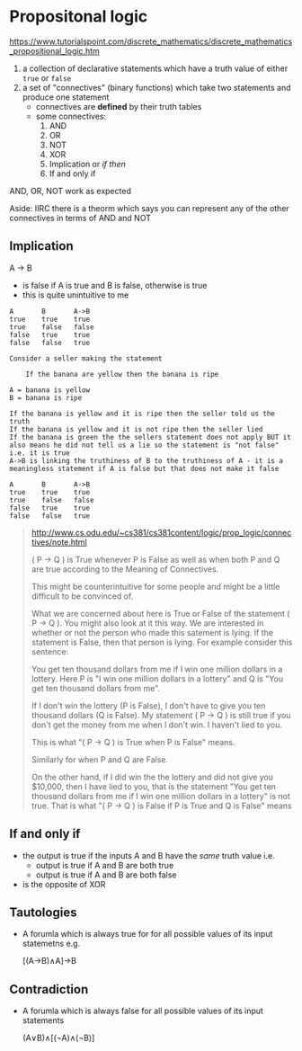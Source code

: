 # Propositonal logic

https://www.tutorialspoint.com/discrete_mathematics/discrete_mathematics_propositional_logic.htm

1. a collection of declarative statements which have a truth value of either
   `true` or `false`
1. a set of "connectives" (binary functions) which take two statements and
   produce one statement
    - connectives are **defined** by their truth tables
    - some connectives:
        1. AND
        1. OR
        1. NOT
        1. XOR
        1. Implication or _if then_
        1. If and only if

AND, OR, NOT work as expected

Aside: IIRC there is a theorm which says you can represent any of the other
connectives in terms of AND and NOT

## Implication

A -> B

- is false if A is true and B is false, otherwise is true
- this is quite unintuitive to me

```
A       B       A->B
true    true    true
true    false   false
false   true    true
false   false   true
```

```
Consider a seller making the statement

    If the banana are yellow then the banana is ripe

A = banana is yellow
B = banana is ripe

If the banana is yellow and it is ripe then the seller told us the truth
If the banana is yellow and it is not ripe then the seller lied
If the banana is green the the sellers statement does not apply BUT it also means he did not tell us a lie so the statement is "not false" i.e. it is true
A->B is linking the truthiness of B to the truthiness of A - it is a meaningless statement if A is false but that does not make it false

A       B       A->B
true    true    true
true    false   false
false   true    true
false   false   true

```

> http://www.cs.odu.edu/~cs381/cs381content/logic/prop_logic/connectives/note.html
>
> ( P -> Q ) is True whenever P is False as well as when both P and Q are true
> according to the Meaning of Connectives.
>
> This might be counterintuitive for some people and might be a little difficult
> to be convinced of.
>
> What we are concerned about here is True or False of the statement ( P -> Q ).
> You might also look at it this way. We are interested in whether or not the
> person who made this satement is lying. If the statement is False, then that
> person is lying. For example consider this sentence:
>
> You get ten thousand dollars from me if I win one million dollars in a
> lottery. Here P is "I win one million dollars in a lottery" and Q is "You get
> ten thousand dollars from me".
>
> If I don't win the lottery (P is False), I don't have to give you ten thousand
> dollars (Q is False). My statement ( P -> Q ) is still true if you don't get
> the money from me when I don't win. I haven't lied to you.
>
> This is what "( P -> Q ) is True when P is False" means.
>
> Similarly for when P and Q are False.
>
> On the other hand, if I did win the the lottery and did not give you $10,000,
> then I have lied to you, that is the statement "You get ten thousand dollars
> from me if I win one million dollars in a lottery" is not true. That is what
> "( P -> Q ) is False if P is True and Q is False" means

## If and only if

- the output is true if the inputs A and B have the _same_ truth value i.e.
    - output is true if A and B are both true
    - output is true if A and B are both false
- is the opposite of XOR

## Tautologies

- A forumla which is always true for for all possible values of its input
  statemetns e.g.

    [(A→B)∧A]→B

## Contradiction

- A forumla which is always false for all possible values of its input
  statements

    (A∨B)∧[(¬A)∧(¬B)]

